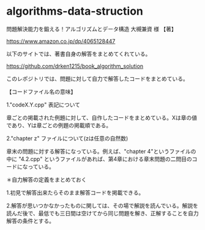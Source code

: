 # algorithms-data-struction
問題解決能力を鍛える！アルゴリズムとデータ構造 大槻兼資 様 【著】

https://www.amazon.co.jp/dp/4065128447

以下のサイトでは、著書自身の解答をまとめてくれている。

https://github.com/drken1215/book_algorithm_solution

このレポジトリでは、問題に対して自力で解答したコードをまとめている。

【コードファイル名の意味】

1."codeX.Y.cpp" 表記について

章ごとの掲載された例題に対して、自作したコードをまとめている。Xは章の値であり、Yは章ごとの例題の掲載順である。

2."chapter z" ファイルについて(zは任意の自然数)

章末の問題に対する解答になっている。例えば、"chapter 4"というファイルの中に "4.2.cpp" というファイルがあれば、第4章における章末問題の二問目のコードになっている。

＊自力解答の定義をまとめておく

1.初見で解答出来たらそのまま解答コードを掲載できる。

2.解答が思いつかなかったものに関しては、その場で解説を読んでいる。解説を読んだ後で、最低でも三日間は空けてから同じ問題を解き、正解することを自力解答の条件とする。
